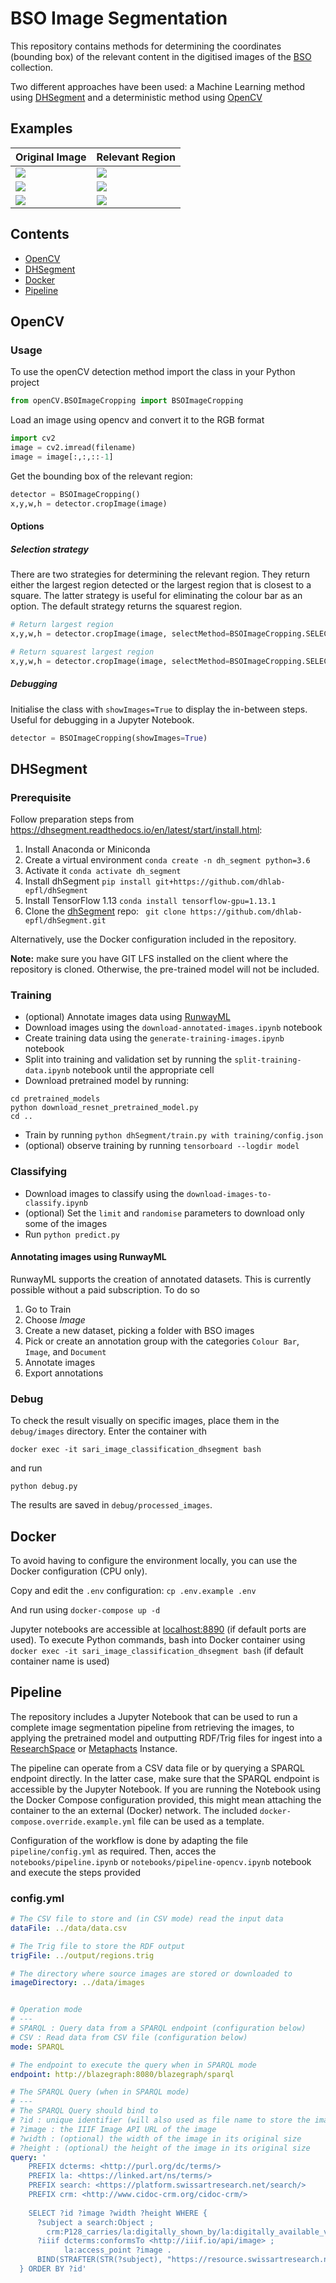 # BSO Image Segmentation

This repository contains methods for determining the coordinates (bounding box) of the relevant content in the digitised images of the [BSO](https://bso.swissartresearch.net) collection.

Two different approaches have been used: a Machine Learning method using [DHSegment](https://dhsegment.readthedocs.io/en/latest/) and a deterministic method using [OpenCV](https://opencv.org/)

## Examples
<table>
  <thead>
    <tr><th>Original Image</th><th>Relevant Region</tr>
  </thead>
  <tbody>
    <tr>
      <td><img src="https://www.e-rara.ch/zuz/i3f/v20/21210416/full/300,/0/default.jpg"></td>
      <td><img src="https://www.e-rara.ch/zuz/i3f/v20/21210416/57,64,6447,4742/300,/0/default.jpg"></td>
    </tr>
    <tr>
      <td><img src="https://www.e-rara.ch/zuz/i3f/v20/12847340/full/300,/0/default.jpg"></td>
      <td><img src="https://www.e-rara.ch/zuz/i3f/v20/12847340/30,32,2166,1395/300,/0/default.jpg"></td>
    </tr>
    <tr>
      <td><img src="https://bso-iiif.swissartresearch.net/iiif/2/nb-1030793/full/300,/0/default.jpg"></td>
      <td><img src="https://bso-iiif.swissartresearch.net/iiif/2/nb-1030793/1141,1164,3625,1969/300,/0/default.jpg"></td>
    </tr>
  </tbody>
</table>

## Contents

  * [OpenCV](#opencv)
  * [DHSegment](#dhsegment)
  * [Docker](#docker)
  * [Pipeline](#pipeline)
## OpenCV

### Usage

To use the openCV detection method import the class in your Python project

```python
from openCV.BSOImageCropping import BSOImageCropping
```

Load an image using opencv and convert it to the RGB format
```python
import cv2
image = cv2.imread(filename)
image = image[:,:,::-1]
```

Get the bounding box of the relevant region:
```python
detector = BSOImageCropping()
x,y,w,h = detector.cropImage(image)
```
#### Options
##### Selection strategy
There are two strategies for determining the relevant region. They return either the largest region detected or the largest region that is closest to a square. The latter strategy is useful for eliminating the colour bar as an option. The default strategy returns the squarest region.

```python
# Return largest region
x,y,w,h = detector.cropImage(image, selectMethod=BSOImageCropping.SELECT_LARGEST)
```

```python
# Return squarest largest region
x,y,w,h = detector.cropImage(image, selectMethod=BSOImageCropping.SELECT_SQUAREST)
```

##### Debugging

Initialise the class with `showImages=True` to display the in-between steps. Useful for debugging in a Jupyter Notebook.

```python
detector = BSOImageCropping(showImages=True)
```


## DHSegment
### Prerequisite

Follow preparation steps from https://dhsegment.readthedocs.io/en/latest/start/install.html:

1. Install Anaconda or Miniconda
2. Create a virtual environment
`conda create -n dh_segment python=3.6`
3. Activate it
`conda activate dh_segment`
4. Install dhSegment
`pip install git+https://github.com/dhlab-epfl/dhSegment`
5. Install TensorFlow 1.13
`conda install tensorflow-gpu=1.13.1`
6. Clone the [dhSegment](https://github.com/dhlab-epfl/dhSegment) repo:
` git clone https://github.com/dhlab-epfl/dhSegment.git`

Alternatively, use the Docker configuration included in the repository.

**Note:** make sure you have GIT LFS installed on the client where the repository is cloned. Otherwise, the pre-trained model will not be included.

### Training

- (optional) Annotate images data using [RunwayML](https://runwayml.com/)
- Download images using the `download-annotated-images.ipynb` notebook
- Create training data using the `generate-training-images.ipynb` notebook
- Split into training and validation set by running the `split-training-data.ipynb` notebook until the appropriate cell
- Download pretrained model by running:
```
cd pretrained_models
python download_resnet_pretrained_model.py
cd ..
```
- Train by running `python dhSegment/train.py with training/config.json`
- (optional) observe training by running `tensorboard --logdir model`

### Classifying

- Download images to classify using the `download-images-to-classify.ipynb`
- (optional) Set the `limit` and `randomise` parameters to download only some of the images
- Run `python predict.py`

#### Annotating images using RunwayML

RunwayML supports the creation of annotated datasets. This is currently possible without a paid subscription. To do so

1. Go to Train
2. Choose _Image_
3. Create a new dataset, picking a folder with BSO images
4. Pick or create an annotation group with the categories `Colour Bar`, `Image`, and `Document`
5. Annotate images
6. Export annotations

### Debug

To check the result visually on specific images, place them in the `debug/images` directory. Enter the container with

```
docker exec -it sari_image_classification_dhsegment bash
```

and run

```
python debug.py
```

The results are saved in `debug/processed_images`.
## Docker

To avoid having to configure the environment locally, you can use the Docker configuration (CPU only).

Copy and edit the `.env` configuration: `cp .env.example .env`

And run using `docker-compose up -d`

Jupyter notebooks are accessible at [localhost:8890]() (if default ports are used). To execute Python commands, bash into Docker container using `docker exec -it sari_image_classification_dhsegment bash` (if default container name is used)

## Pipeline

The repository includes a Jupyter Notebook that can be used to run a complete image segmentation pipeline from retrieving the images, to applying the pretrained model and outputting RDF/Trig files for ingest into a [ResearchSpace](https://www.researchspace.org) or [Metaphacts](https://bitbucket.org/metaphacts/metaphacts-community) Instance.

The pipeline can operate from a CSV data file or by querying a SPARQL endpoint directly. In the latter case, make sure that the SPARQL endpoint is accessible by the Jupyter Notebook. If you are running the Notebook using the Docker Compose configuration provided, this might mean attaching the container to the an external (Docker) network. The included `docker-compose.override.example.yml` file can be used as a template.

Configuration of the workflow is done by adapting the file `pipeline/config.yml` as required. Then, acces the `notebooks/pipeline.ipynb` or `notebooks/pipeline-opencv.ipynb` notebook and execute the steps provided 

### config.yml
```yaml
# The CSV file to store and (in CSV mode) read the input data
dataFile: ../data/data.csv

# The Trig file to store the RDF output
trigFile: ../output/regions.trig

# The directory where source images are stored or downloaded to
imageDirectory: ../data/images


# Operation mode
# ---
# SPARQL : Query data from a SPARQL endpoint (configuration below)
# CSV : Read data from CSV file (configuration below)
mode: SPARQL

# The endpoint to execute the query when in SPARQL mode
endpoint: http://blazegraph:8080/blazegraph/sparql

# The SPARQL Query (when in SPARQL mode)
# ---
# The SPARQL Query should bind to
# ?id : unique identifier (will also used as file name to store the images)
# ?image : the IIIF Image API URL of the image
# ?width : (optional) the width of the image in its original size
# ?height : (optional) the height of the image in its original size
query: '
    PREFIX dcterms: <http://purl.org/dc/terms/>
    PREFIX la: <https://linked.art/ns/terms/>
    PREFIX search: <https://platform.swissartresearch.net/search/>
    PREFIX crm: <http://www.cidoc-crm.org/cidoc-crm/>
    
    SELECT ?id ?image ?width ?height WHERE {
      ?subject a search:Object ;
        crm:P128_carries/la:digitally_shown_by/la:digitally_available_via ?iiif . 
      ?iiif dcterms:conformsTo <http://iiif.io/api/image> ;
            la:access_point ?image .
      BIND(STRAFTER(STR(?subject), "https://resource.swissartresearch.net/artwork/") as ?id)
  } ORDER BY ?id'
```
